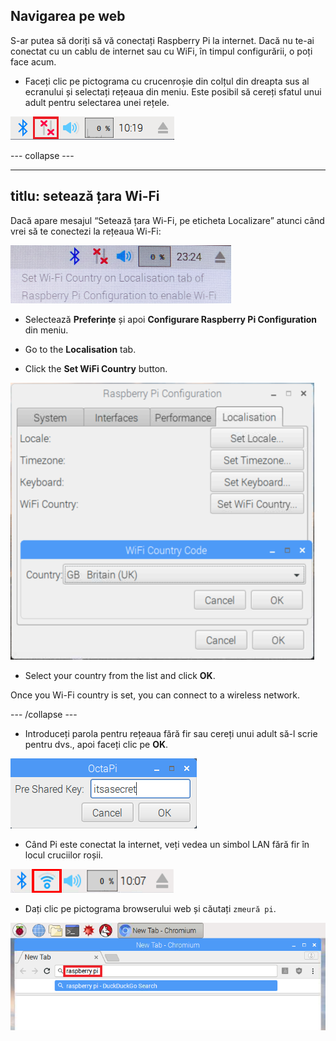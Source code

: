 ## Navigarea pe web

S-ar putea să doriți să vă conectați Raspberry Pi la internet. Dacă nu te-ai conectat cu un cablu de internet sau cu WiFi, în timpul configurării, o poți face acum.

+ Faceți clic pe pictograma cu crucenroșie din colțul din dreapta sus al ecranului și selectați rețeaua din meniu. Este posibil să cereți sfatul unui adult pentru selectarea unei rețele.

![No wifi](images/no-wifi.png)

\--- collapse \---

* * *

## titlu: setează țara Wi-Fi

Dacă apare mesajul “Setează țara Wi-Fi, pe eticheta Localizare” atunci când vrei să te conectezi la rețeaua Wi-Fi:

![set wifi country](images/pi-set-wifi-country.png)

+ Selectează **Preferințe** și apoi **Configurare Raspberry Pi Configuration** din meniu.

+ Go to the **Localisation** tab.

+ Click the **Set WiFi Country** button.

![select wifi country](images/pi-select-wifi-country.png)

+ Select your country from the list and click **OK**.

Once you Wi-Fi country is set, you can connect to a wireless network.

\--- /collapse \---

+ Introduceți parola pentru rețeaua fără fir sau cereți unui adult să-l scrie pentru dvs., apoi faceți clic pe **OK**.

![Type in password](images/type-password.png)

+ Când Pi este conectat la internet, veți vedea un simbol LAN fără fir în locul cruciilor roșii.

![screenshot](images/pi-wifi.png)

+ Dați clic pe pictograma browserului web și căutați `zmeură pi`.

![screenshot](images/pi-browser.png)